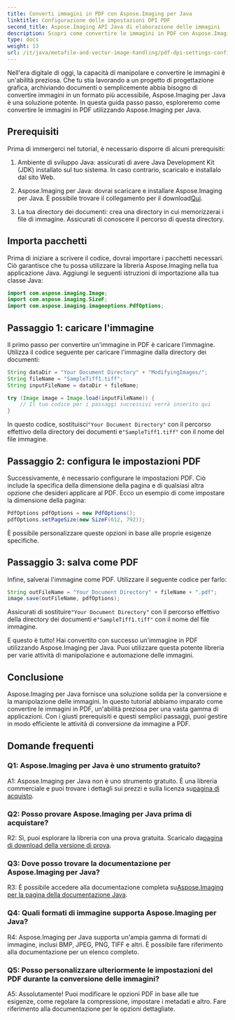 ```yaml
---
title: Converti immagini in PDF con Aspose.Imaging per Java
linktitle: Configurazione delle impostazioni DPI PDF
second_title: Aspose.Imaging API Java di elaborazione delle immagini
description: Scopri come convertire le immagini in PDF con Aspose.Imaging per Java. Guida passo passo per una manipolazione efficiente delle immagini.
type: docs
weight: 13
url: /it/java/metafile-and-vector-image-handling/pdf-dpi-settings-configuration/
---
```

Nell'era digitale di oggi, la capacità di manipolare e convertire le immagini è un'abilità preziosa. Che tu stia lavorando a un progetto di progettazione grafica, archiviando documenti o semplicemente abbia bisogno di convertire immagini in un formato più accessibile, Aspose.Imaging per Java è una soluzione potente. In questa guida passo passo, esploreremo come convertire le immagini in PDF utilizzando Aspose.Imaging per Java.

## Prerequisiti

Prima di immergerci nel tutorial, è necessario disporre di alcuni prerequisiti:

1. Ambiente di sviluppo Java: assicurati di avere Java Development Kit (JDK) installato sul tuo sistema. In caso contrario, scaricalo e installalo dal sito Web.

2.  Aspose.Imaging per Java: dovrai scaricare e installare Aspose.Imaging per Java. È possibile trovare il collegamento per il download[Qui](https://releases.aspose.com/imaging/java/).

3. La tua directory dei documenti: crea una directory in cui memorizzerai i file di immagine. Assicurati di conoscere il percorso di questa directory.

## Importa pacchetti

Prima di iniziare a scrivere il codice, dovrai importare i pacchetti necessari. Ciò garantisce che tu possa utilizzare la libreria Aspose.Imaging nella tua applicazione Java. Aggiungi le seguenti istruzioni di importazione alla tua classe Java:

```java
import com.aspose.imaging.Image;
import com.aspose.imaging.SizeF;
import com.aspose.imaging.imageoptions.PdfOptions;
```

## Passaggio 1: caricare l'immagine

Il primo passo per convertire un'immagine in PDF è caricare l'immagine. Utilizza il codice seguente per caricare l'immagine dalla directory dei documenti:

```java
String dataDir = "Your Document Directory" + "ModifyingImages/";
String fileName = "SampleTiff1.tiff";
String inputFileName = dataDir + fileName;

try (Image image = Image.load(inputFileName)) {
    // Il tuo codice per i passaggi successivi verrà inserito qui
}
```

 In questo codice, sostituisci`"Your Document Directory"` con il percorso effettivo della directory dei documenti e`"SampleTiff1.tiff"` con il nome del file immagine.

## Passaggio 2: configura le impostazioni PDF

Successivamente, è necessario configurare le impostazioni PDF. Ciò include la specifica della dimensione della pagina e di qualsiasi altra opzione che desideri applicare al PDF. Ecco un esempio di come impostare la dimensione della pagina:

```java
PdfOptions pdfOptions = new PdfOptions();
pdfOptions.setPageSize(new SizeF(612, 792));
```

È possibile personalizzare queste opzioni in base alle proprie esigenze specifiche.

## Passaggio 3: salva come PDF

Infine, salverai l'immagine come PDF. Utilizzare il seguente codice per farlo:

```java
String outFileName = "Your Document Directory" + fileName + ".pdf";
image.save(outFileName, pdfOptions);
```

 Assicurati di sostituire`"Your Document Directory"` con il percorso effettivo della directory dei documenti e`"SampleTiff1.tiff"` con il nome del file immagine.

E questo è tutto! Hai convertito con successo un'immagine in PDF utilizzando Aspose.Imaging per Java. Puoi utilizzare questa potente libreria per varie attività di manipolazione e automazione delle immagini.

## Conclusione

Aspose.Imaging per Java fornisce una soluzione solida per la conversione e la manipolazione delle immagini. In questo tutorial abbiamo imparato come convertire le immagini in PDF, un'abilità preziosa per una vasta gamma di applicazioni. Con i giusti prerequisiti e questi semplici passaggi, puoi gestire in modo efficiente le attività di conversione da immagine a PDF.

## Domande frequenti

### Q1: Aspose.Imaging per Java è uno strumento gratuito?

A1: Aspose.Imaging per Java non è uno strumento gratuito. È una libreria commerciale e puoi trovare i dettagli sui prezzi e sulla licenza su[pagina di acquisto](https://purchase.aspose.com/buy).

### Q2: Posso provare Aspose.Imaging per Java prima di acquistare?

 R2: Sì, puoi esplorare la libreria con una prova gratuita. Scaricalo da[pagina di download della versione di prova](https://releases.aspose.com/).

### Q3: Dove posso trovare la documentazione per Aspose.Imaging per Java?

 R3: È possibile accedere alla documentazione completa su[Aspose.Imaging per la pagina della documentazione Java](https://reference.aspose.com/imaging/java/).

### Q4: Quali formati di immagine supporta Aspose.Imaging per Java?

R4: Aspose.Imaging per Java supporta un'ampia gamma di formati di immagine, inclusi BMP, JPEG, PNG, TIFF e altri. È possibile fare riferimento alla documentazione per un elenco completo.

### Q5: Posso personalizzare ulteriormente le impostazioni del PDF durante la conversione delle immagini?

A5: Assolutamente! Puoi modificare le opzioni PDF in base alle tue esigenze, come regolare la compressione, impostare i metadati e altro. Fare riferimento alla documentazione per le opzioni dettagliate.